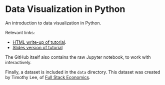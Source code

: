 # Data Visualization in Python

An introduction to data visualization in Python.

Relevant links:

- [HTML write-up of tutorial](https://seantrott.github.io/data_visualization_python/).
- [Slides version of tutorial](https://seantrott.github.io/data_visualization_python/trott.slides.html)

The GitHub itself also contains the raw Jupyter notebook, to work with interactively.

Finally, a dataset is included in the `data` directory. This dataset was created by Timothy Lee, of [Full Stack Economics](https://fullstackeconomics.com/).